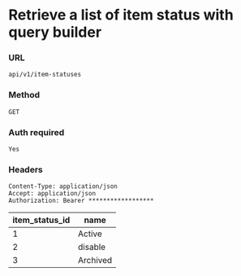 # Retrieve a list of item status with query builder

### URL

```text
api/v1/item-statuses
```

### Method

```text
GET
```





### Auth required

```text
Yes
```

### Headers

```text
Content-Type: application/json
Accept: application/json
Authorization: Bearer ******************

```

| item_status_id | name     |
|----------------|----------|
| 1              | Active   |
| 2              | disable  |
| 3              | Archived |
